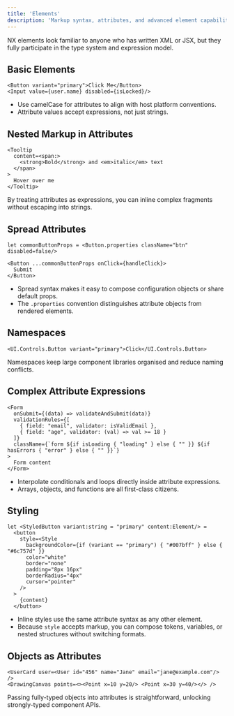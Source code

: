 ```yaml
---
title: 'Elements'
description: 'Markup syntax, attributes, and advanced element capabilities in NX.'
---
```


NX elements look familiar to anyone who has written XML or JSX, but they fully participate in the type system and expression model.

## Basic Elements

```nx
<Button variant="primary">Click Me</Button>
<Input value={user.name} disabled={isLocked}/>
```

- Use camelCase for attributes to align with host platform conventions.
- Attribute values accept expressions, not just strings.

## Nested Markup in Attributes

```nx
<Tooltip
  content=<span:>
    <strong>Bold</strong> and <em>italic</em> text
  </span>
>
  Hover over me
</Tooltip>
```

By treating attributes as expressions, you can inline complex fragments without escaping into strings.

## Spread Attributes

```nx
let commonButtonProps = <Button.properties className="btn" disabled=false/>

<Button ...commonButtonProps onClick={handleClick}>
  Submit
</Button>
```

- Spread syntax makes it easy to compose configuration objects or share default props.
- The `.properties` convention distinguishes attribute objects from rendered elements.

## Namespaces

```nx
<UI.Controls.Button variant="primary">Click</UI.Controls.Button>
```

Namespaces keep large component libraries organised and reduce naming conflicts.

## Complex Attribute Expressions

```nx
<Form
  onSubmit={(data) => validateAndSubmit(data)}
  validationRules={[
    { field: "email", validator: isValidEmail },
    { field: "age", validator: (val) => val >= 18 }
  ]}
  className={`form ${if isLoading { "loading" } else { "" }} ${if hasErrors { "error" } else { "" }}`}
>
  Form content
</Form>
```

- Interpolate conditionals and loops directly inside attribute expressions.
- Arrays, objects, and functions are all first-class citizens.

## Styling

```nx
let <StyledButton variant:string = "primary" content:Element/> =
  <button
    style=<Style
      backgroundColor={if (variant == "primary") { "#007bff" } else { "#6c757d" }}
      color="white"
      border="none"
      padding="8px 16px"
      borderRadius="4px"
      cursor="pointer"
    />
  >
    {content}
  </button>
```

- Inline styles use the same attribute syntax as any other element.
- Because `style` accepts markup, you can compose tokens, variables, or nested structures without switching formats.

## Objects as Attributes

```nx
<UserCard user=<User id="456" name="Jane" email="jane@example.com"/> />
<DrawingCanvas points=<><Point x=10 y=20/> <Point x=30 y=40/></> />
```

Passing fully-typed objects into attributes is straightforward, unlocking strongly-typed component APIs.
